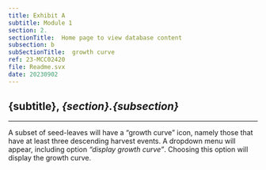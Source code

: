 ```yaml
---
title: Exhibit A
subtitle: Module 1
section: 2.
sectionTitle:  Home page to view database content
subsection: b
subSectionTitle:  growth curve
ref: 23-MCC02420
file: Readme.svx
date: 20230902
---
```


**{subtitle}**, *{section}.{subsection}*
--

----
A subset of seed-leaves will have a “growth curve” icon, namely those that have at least three descending harvest events. A dropdown menu will appear, including option *“display growth curve”*.  Choosing this option will display the growth curve.